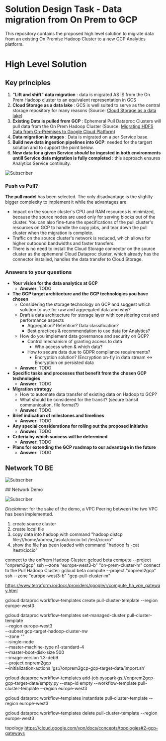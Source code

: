 # Solution Design Task - Data migration from On Prem to GCP
This repository contains the proposed high level solution to migrate data from an existing On Premise Hadoop Cluster to a new GCP Analytics platform.


# High Level Solution

## Key principles

1. **"Lift and shift" data migration** : data is migrated AS IS from the On Prem Hadoop cluster to an equivalent representation in GCS
2. **Cloud Storage as a data lake** : GCS is well suited to serve as the central storage repository for many reasons (Source: [Cloud Storage as a data lake](https://cloud.google.com/solutions/build-a-data-lake-on-gcp))
3. **Existing Data is pulled from GCP** : Ephemeral Pull Dataproc Clusters will pull data from the On Prem Hadoop Cluster (Source: [Migrating HDFS Data from On-Premises to Google Cloud Platform](https://cloud.google.com/solutions/migration/hadoop/hadoop-gcp-migration-data))
4. **Data migration in stages** : Data is migrated on a per Service base. 
5. **Build new data ingestion pipelines into GCP**: needed for the targert solution and to support the point below. 
6. **New data for a given Service *should* be ingested in both environments untill Service data migration is fully completed** : this approach ensures Analytics Service continuity.


![Subscriber](img/hl-solution.png)




### Push vs Pull?

**The pull model** has been selected. The only disadvantage is the slighlty bigger complexity to implement it while the advantages are:

* Impact on the source cluster's CPU and RAM resources is minimized, because the source nodes are used only for serving blocks out of the cluster. You can also fine-tune the specifications of the pull cluster's resources on GCP to handle the copy jobs, and tear down the pull cluster when the migration is complete.
* Traffic on the source cluster's network is reduced, which allows for higher outbound bandwidths and faster transfers.
* There is no need to install the Cloud Storage connector on the source cluster as the ephemeral Cloud Dataproc cluster, which already has the connector installed, handles the data transfer to Cloud Storage.



### Answers to your questions

- **Your vision for the data analytics at GCP**
  * **Answer**: TODO
- **The GCP target architecture and the GCP technologies you have chosen**
    - Considering the storage technology on GCP and suggest which solution to use for raw and aggregated data and why?
    - Draft a data architecture for storage layer with considering cost and performance aspects
      - Aggregation? Retention? Data classification?
      - Best practices & recommendation to use data for Analytics?
    - How do you implement data governance and security on GCP?
      - Control mechanism of granting access to data
        - Who access when & which data?
      - How to secure data due to GDPR compliance requirements?
        - Encryption solution? (Encryption on-fly in data stream <-> Encryption on persisted data
    * **Answer**: TODO
- **Specific tasks and processes that benefit from the chosen GCP technologies**
    * **Answer**: TODO
- **Migration strategy**
  - How to automate data transfer of existing data on Hadoop to GCP?
  - What should be considered for the transit? (secure transit communication, file format?)
  * **Answer**: TODO
- **Brief indication of milestones and timelines**
  * **Answer**: TODO
- **Any special considerations for rolling out the proposed initiative**
  * **Answer**: TODO
- **Criteria by which success will be determined**
  * **Answer**: TODO
- **Plans for extending the GCP roadmap to our advantage in the future**
  * **Answer**: TODO



## Network TO BE

![Subscriber](img/nw-topology-2be.png)


## Network Demo

![Subscriber](img/nw-topology-demo.png)

*Disclaimer:* for the sake of the demo, a VPC Peering between the two VPC has been implemented. 

1. create source cluster
2. create local file
3. copy data into hadoop with command "hadoop distcp file:///home/andrea_fasola/ciccio.txt /test/ciccio"
4. show the file has been loaded with command "hadoop fs -cat /test/ciccio"


connect to the onPrem Hadoop Cluster: gcloud beta compute --project "onprem2gcp" ssh --zone "europe-west3-b" "on-prem-cluster-m" 
connect to the Pull Hadoop Cluster: gcloud beta compute --project "onprem2gcp" ssh --zone "europe-west3-b" "gcp-pull-cluster-m"

https://www.terraform.io/docs/providers/google/r/compute_ha_vpn_gateway.html


gcloud dataproc workflow-templates create pull-cluster-template   --region europe-west3 

gcloud dataproc workflow-templates set-managed-cluster pull-cluster-template \
  --region europe-west3 \
  --subnet gcp-target-hadoop-cluster-nw \
  --zone "" \
  --single-node \
  --master-machine-type n1-standard-4 \
  --master-boot-disk-size 500 \
  --image-version 1.3-deb9 \
  --project onprem2gcp \
  --initialization-actions 'gs://onprem2gcp-gcp-target-data/import.sh'

gcloud dataproc workflow-templates add-job pyspark gs://onprem2gcp-gcp-target-data/empty.py --step-id empty --workflow-template pull-cluster-template --region europe-west3


gcloud dataproc workflow-templates instantiate pull-cluster-template --region europe-west3

gcloud dataproc workflow-templates delete pull-cluster-template --region europe-west3


topology https://cloud.google.com/vpn/docs/concepts/topologies#2-gcp-gateways